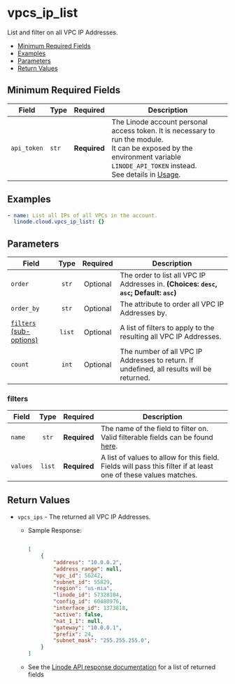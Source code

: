 # vpcs_ip_list

List and filter on all VPC IP Addresses.

- [Minimum Required Fields](#minimum-required-fields)
- [Examples](#examples)
- [Parameters](#parameters)
- [Return Values](#return-values)

## Minimum Required Fields
| Field       | Type  | Required     | Description                                                                                                                                                                                                              |
|-------------|-------|--------------|--------------------------------------------------------------------------------------------------------------------------------------------------------------------------------------------------------------------------|
| `api_token` | `str` | **Required** | The Linode account personal access token. It is necessary to run the module. <br/>It can be exposed by the environment variable `LINODE_API_TOKEN` instead. <br/>See details in [Usage](https://github.com/linode/ansible_linode?tab=readme-ov-file#usage). |

## Examples

```yaml
- name: List all IPs of all VPCs in the account.
  linode.cloud.vpcs_ip_list: {}
```


## Parameters

| Field     | Type | Required | Description                                                                  |
|-----------|------|----------|------------------------------------------------------------------------------|
| `order` | <center>`str`</center> | <center>Optional</center> | The order to list all VPC IP Addresses in.  **(Choices: `desc`, `asc`; Default: `asc`)** |
| `order_by` | <center>`str`</center> | <center>Optional</center> | The attribute to order all VPC IP Addresses by.   |
| [`filters` (sub-options)](#filters) | <center>`list`</center> | <center>Optional</center> | A list of filters to apply to the resulting all VPC IP Addresses.   |
| `count` | <center>`int`</center> | <center>Optional</center> | The number of all VPC IP Addresses to return. If undefined, all results will be returned.   |

### filters

| Field     | Type | Required | Description                                                                  |
|-----------|------|----------|------------------------------------------------------------------------------|
| `name` | <center>`str`</center> | <center>**Required**</center> | The name of the field to filter on. Valid filterable fields can be found [here](https://techdocs.akamai.com/linode-api/reference/get-vpcs-ips).   |
| `values` | <center>`list`</center> | <center>**Required**</center> | A list of values to allow for this field. Fields will pass this filter if at least one of these values matches.   |

## Return Values

- `vpcs_ips` - The returned all VPC IP Addresses.

    - Sample Response:
        ```json
        
        [
            {
                "address": "10.0.0.2",
                "address_range": null,
                "vpc_id": 56242,
                "subnet_id": 55829,
                "region": "us-mia",
                "linode_id": 57328104,
                "config_id": 60480976,
                "interface_id": 1373818,
                "active": false,
                "nat_1_1": null,
                "gateway": "10.0.0.1",
                "prefix": 24,
                "subnet_mask": "255.255.255.0",
            }
        ]
        ```
    - See the [Linode API response documentation](https://techdocs.akamai.com/linode-api/reference/get-vpcs-ips) for a list of returned fields


